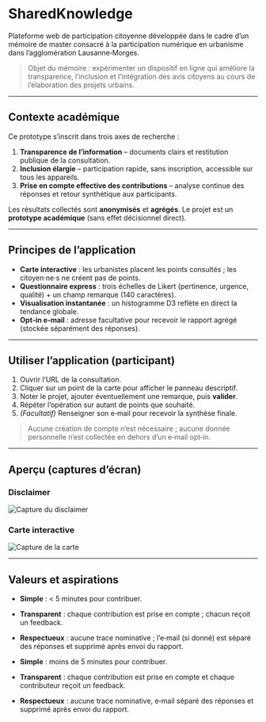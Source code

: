 # SharedKnowledge

Plateforme web de participation citoyenne développée dans le cadre d’un mémoire de master consacré à la participation numérique en urbanisme dans l’agglomération Lausanne‑Morges.

> Objet du mémoire : expérimenter un dispositif en ligne qui améliore la transparence, l’inclusion et l’intégration des avis citoyens au cours de l’élaboration des projets urbains.

---

## Contexte académique

Ce prototype s’inscrit dans trois axes de recherche :
1. **Transparence de l’information** – documents clairs et restitution publique de la consultation.  
2. **Inclusion élargie** – participation rapide, sans inscription, accessible sur tous les appareils.  
3. **Prise en compte effective des contributions** – analyse continue des réponses et retour synthétique aux participants.

Les résultats collectés sont **anonymisés** et **agrégés**. Le projet est un **prototype académique** (sans effet décisionnel direct).

---

## Principes de l’application

- **Carte interactive** : les urbanistes placent les points consultés ; les citoyen·ne·s ne créent pas de points.
- **Questionnaire express** : trois échelles de Likert (pertinence, urgence, qualité) + un champ remarque (140 caractères).
- **Visualisation instantanée** : un histogramme D3 reflète en direct la tendance globale.
- **Opt‑in e‑mail** : adresse facultative pour recevoir le rapport agrégé (stockée séparément des réponses).

---

## Utiliser l’application (participant)

1. Ouvrir l’URL de la consultation.  
2. Cliquer sur un point de la carte pour afficher le panneau descriptif.  
3. Noter le projet, ajouter éventuellement une remarque, puis **valider**.  
4. Répéter l’opération sur autant de points que souhaité.  
5. *(Facultatif)* Renseigner son e‑mail pour recevoir la synthèse finale.

> Aucune création de compte n’est nécessaire ; aucune donnée personnelle n’est collectée en dehors d’un e‑mail opt‑in.

---

## Aperçu (captures d’écran)

### Disclaimer
![Capture du disclaimer](jpg/disclaimer.jpg "Aperçu du bandeau/encadré de disclaimer affiché aux participantes et participants")

### Carte interactive
![Capture de la carte](jpg/carte.jpg "Aperçu de la carte avec les points de consultation")

---

## Valeurs et aspirations

- **Simple** : < 5 minutes pour contribuer.  
- **Transparent** : chaque contribution est prise en compte ; chacun reçoit un feedback.  
- **Respectueux** : aucune trace nominative ; l’e‑mail (si donné) est séparé des réponses et supprimé après envoi du rapport.


- **Simple** : moins de 5 minutes pour contribuer.
- **Transparent** : chaque contribution est prise en compte et chaque contributeur reçoit un feedback.
- **Respectueux** : aucune trace nominative, e‑mail séparé des réponses et supprimé après envoi du rapport.


